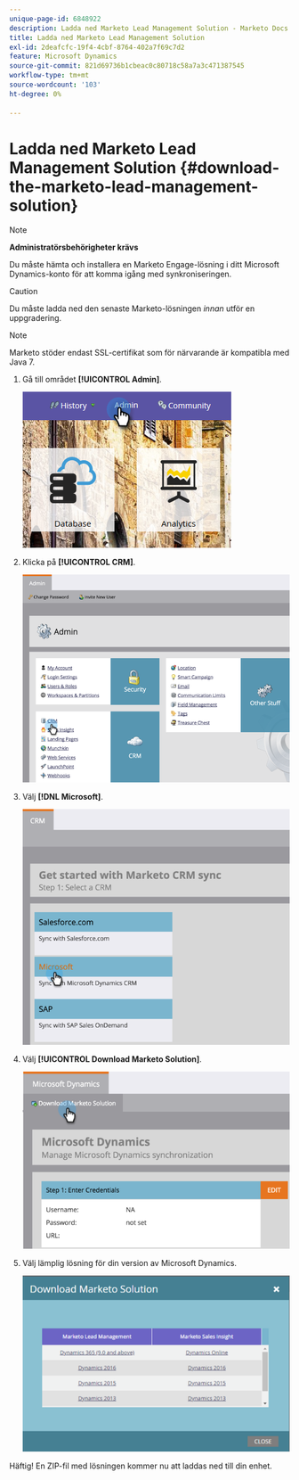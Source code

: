```yaml
---
unique-page-id: 6848922
description: Ladda ned Marketo Lead Management Solution - Marketo Docs - produktdokumentation
title: Ladda ned Marketo Lead Management Solution
exl-id: 2deafcfc-19f4-4cbf-8764-402a7f69c7d2
feature: Microsoft Dynamics
source-git-commit: 821d69736b1cbeac0c80718c58a7a3c471387545
workflow-type: tm+mt
source-wordcount: '103'
ht-degree: 0%

---
```


# Ladda ned Marketo Lead Management Solution {#download-the-marketo-lead-management-solution}

>[!NOTE]
>
>**Administratörsbehörigheter krävs**

Du måste hämta och installera en Marketo Engage-lösning i ditt Microsoft Dynamics-konto för att komma igång med synkroniseringen.

>[!CAUTION]
>
>Du måste ladda ned den senaste Marketo-lösningen _innan_ utför en uppgradering.

>[!NOTE]
>
>Marketo stöder endast SSL-certifikat som för närvarande är kompatibla med Java 7.

1. Gå till området **[!UICONTROL Admin]**.

   ![](assets/download-the-marketo-lead-management-solution-1.png)

1. Klicka på **[!UICONTROL CRM]**.

   ![](assets/download-the-marketo-lead-management-solution-2.png)

1. Välj **[!DNL Microsoft]**.

   ![](assets/download-the-marketo-lead-management-solution-3.png)

1. Välj **[!UICONTROL Download Marketo Solution]**.

   ![](assets/download-the-marketo-lead-management-solution-4.png)

1. Välj lämplig lösning för din version av Microsoft Dynamics.

   ![](assets/download-the-marketo-lead-management-solution-5.png)

Häftig! En ZIP-fil med lösningen kommer nu att laddas ned till din enhet.
